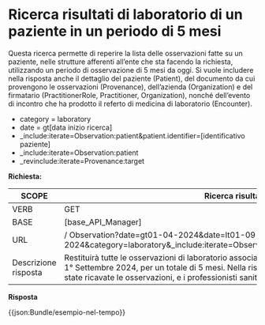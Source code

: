 # Ricerca risultati di laboratorio di un paziente in un periodo di 5 mesi 

Questa ricerca permette di reperire la lista delle osservazioni fatte su un paziente, nelle strutture afferenti all’ente che sta facendo la richiesta, utilizzando un periodo di osservazione di 5 mesi da oggi. Si vuole includere nella risposta anche il dettaglio del paziente (Patient), del documento da cui provengono le osservazioni (Provenance), dell’azienda (Organization) e del firmatario (PractitionerRole, Practitioner, Organization), nonché dell’evento di incontro che ha prodotto il referto di medicina di laboratorio (Encounter). 

- category = laboratory
- date = gt[data inizio ricerca] 
- _include:iterate=Observation:patient&patient.identifier=[identificativo paziente]
- _include:iterate=Observation:patient
- _revinclude:iterate=Provenance:target

**Richiesta:** 

| SCOPE | Ricerca risultati di laboratorio di un paziente in un periodo di 5 mesi |
|---|---|
| VERB | GET |
| BASE | [base_API_Manager]    |
| URL | / Observation?date=gt01-04-2024&date=lt01-09-2024&category=laboratory&_include:iterate=Observation:patient&patient.identifier=AAABBB12D55I999D&_revinclude:iterate=Provenance:target   |
|Descrizione risposta | Restituirà tutte le osservazioni di laboratorio associate al paziente AAABBB12D55I999D in un periodo di tempo compreso tra il 1° Aprile 2024 e il 1° Settembre 2024, per un totale di 5 mesi. Nella risposta sono incluse le informazioni del paziente, le informazioni sul documento da cui sono state ricavate le osservazioni, e i professionisti sanitari e le aziende responsabili. |

**Risposta**

{{json:Bundle/esempio-nel-tempo}}
